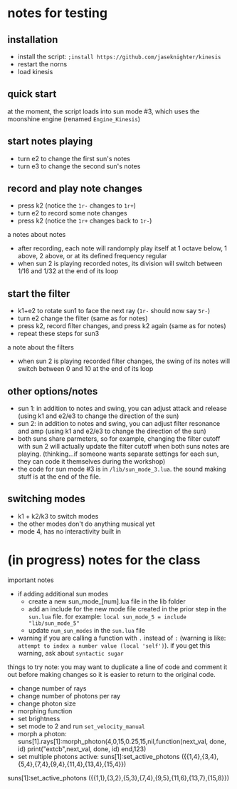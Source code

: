 # notes for testing 
## installation
* install the script: `;install https://github.com/jaseknighter/kinesis`
* restart the norns
* load kinesis

## quick start
at the moment, the script loads into sun mode #3, which uses the moonshine engine (renamed `Engine_Kinesis`)

## start notes playing
* turn e2 to change the first sun's notes
* turn e3 to change the second sun's notes

## record and play note changes
* press k2 (notice the `1r-` changes to `1r+`)
* turn e2 to record some note changes
* press k2 (notice the `1r+` changes back to `1r-`)

a notes about notes
* after recording, each note will randomply play itself at 1 octave below, 1 above, 2 above, or at its defined frequency regular
* when sun 2 is playing recorded notes, its division will switch between 1/16 and 1/32 at the end of its loop

## start the filter
* k1+e2 to rotate sun1 to face the next ray (`1r-` should now say `5r-`)
* turn e2 change the filter (same as for notes)
* press k2, record filter changes, and press k2 again (same as for notes)
* repeat these steps for sun3

a note about the filters
* when sun 2 is playing recorded filter changes, the swing of its notes will switch between 0 and 10 at the end of its loop

## other options/notes
* sun 1: in addition to notes and swing, you can adjust attack and release (using k1 and e2/e3 to change the direction of the sun)
* sun 2: in addition to notes and swing, you can adjust filter resonance and amp (using k1 and e2/e3 to change the direction of the sun)
* both suns share parmeters, so for example, changing the filter cutoff with sun 2 will actually update the filter cutoff when both suns notes are playing. (thinking...if someone wants separate settings for each sun, they can code it themselves during the workshop)
* the code for sun mode #3 is in `/lib/sun_mode_3.lua`. the sound making stuff is at the end of the file.

## switching modes
* k1 + k2/k3 to switch modes
* the other modes don't do anything musical yet
* mode 4, has no interactivity built in



# (in progress) notes for the class
important notes
* if adding additional sun modes
  * create a new sun_mode_[num].lua file in the lib folder
  * add an include for the new mode file created in the prior step in the `sun.lua` file. for example:
    `local sun_mode_5 = include "lib/sun_mode_5"`
  * update `num_sun_modes` in the `sun.lua` file
* warning if you are calling a function with `.` instead of `:` (warning is like: `attempt to index a number value (local 'self')`). if you get this warning, ask about `syntactic sugar`

things to try
note: you may want to duplicate a line of code and comment it out before making changes so it is easier to return to the original code.

* change number of rays
* change number of photons per ray
* change photon size
* morphing function
* set brightness
* set mode to 2 and run `set_velocity_manual`
* morph a photon:
suns[1].rays[1]:morph_photon(4,0,15,0.25,15,nil,function(next_val, done, id) print("extcb",next_val, done, id) end,123)
* set multiple photons active: 
suns[1]:set_active_photons ({{1,4},{3,4},{5,4},{7,4},{9,4},{11,4},{13,4},{15,4}})


suns[1]:set_active_photons ({{1,1},{3,2},{5,3},{7,4},{9,5},{11,6},{13,7},{15,8}})
